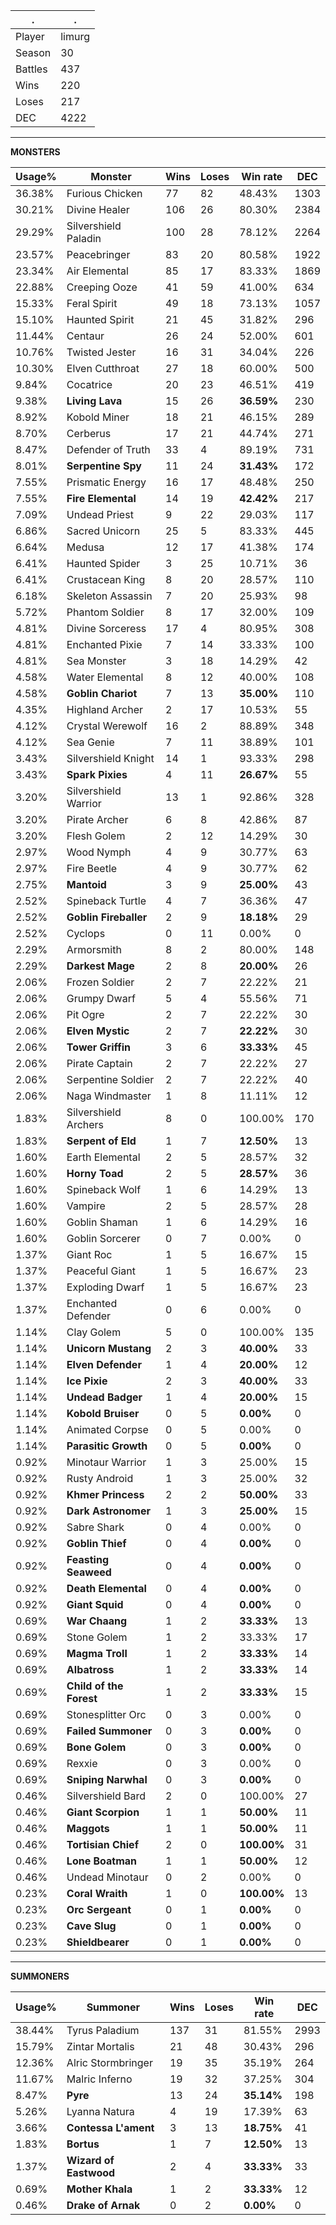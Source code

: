.|.
|-|-
Player|limurg
Season|30
Battles|437
Wins|220
Loses|217
DEC|4222

---
**MONSTERS**

Usage%|Monster|Wins|Loses|Win rate|DEC|
-|-|-|-|-|-|
36.38%|Furious Chicken|77|82|48.43%|1303|
30.21%|Divine Healer|106|26|80.30%|2384|
29.29%|Silvershield Paladin|100|28|78.12%|2264|
23.57%|Peacebringer|83|20|80.58%|1922|
23.34%|Air Elemental|85|17|83.33%|1869|
22.88%|Creeping Ooze|41|59|41.00%|634|
15.33%|Feral Spirit|49|18|73.13%|1057|
15.10%|Haunted Spirit|21|45|31.82%|296|
11.44%|Centaur|26|24|52.00%|601|
10.76%|Twisted Jester|16|31|34.04%|226|
10.30%|Elven Cutthroat|27|18|60.00%|500|
9.84%|Cocatrice|20|23|46.51%|419|
9.38%|**Living Lava**|15|26|**36.59%**|230|
8.92%|Kobold Miner|18|21|46.15%|289|
8.70%|Cerberus|17|21|44.74%|271|
8.47%|Defender of Truth|33|4|89.19%|731|
8.01%|**Serpentine Spy**|11|24|**31.43%**|172|
7.55%|Prismatic Energy|16|17|48.48%|250|
7.55%|**Fire Elemental**|14|19|**42.42%**|217|
7.09%|Undead Priest|9|22|29.03%|117|
6.86%|Sacred Unicorn|25|5|83.33%|445|
6.64%|Medusa|12|17|41.38%|174|
6.41%|Haunted Spider|3|25|10.71%|36|
6.41%|Crustacean King|8|20|28.57%|110|
6.18%|Skeleton Assassin|7|20|25.93%|98|
5.72%|Phantom Soldier|8|17|32.00%|109|
4.81%|Divine Sorceress|17|4|80.95%|308|
4.81%|Enchanted Pixie|7|14|33.33%|100|
4.81%|Sea Monster|3|18|14.29%|42|
4.58%|Water Elemental|8|12|40.00%|108|
4.58%|**Goblin Chariot**|7|13|**35.00%**|110|
4.35%|Highland Archer|2|17|10.53%|55|
4.12%|Crystal Werewolf|16|2|88.89%|348|
4.12%|Sea Genie|7|11|38.89%|101|
3.43%|Silvershield Knight|14|1|93.33%|298|
3.43%|**Spark Pixies**|4|11|**26.67%**|55|
3.20%|Silvershield Warrior|13|1|92.86%|328|
3.20%|Pirate Archer|6|8|42.86%|87|
3.20%|Flesh Golem|2|12|14.29%|30|
2.97%|Wood Nymph|4|9|30.77%|63|
2.97%|Fire Beetle|4|9|30.77%|62|
2.75%|**Mantoid**|3|9|**25.00%**|43|
2.52%|Spineback Turtle|4|7|36.36%|47|
2.52%|**Goblin Fireballer**|2|9|**18.18%**|29|
2.52%|Cyclops|0|11|0.00%|0|
2.29%|Armorsmith|8|2|80.00%|148|
2.29%|**Darkest Mage**|2|8|**20.00%**|26|
2.06%|Frozen Soldier|2|7|22.22%|21|
2.06%|Grumpy Dwarf|5|4|55.56%|71|
2.06%|Pit Ogre|2|7|22.22%|30|
2.06%|**Elven Mystic**|2|7|**22.22%**|30|
2.06%|**Tower Griffin**|3|6|**33.33%**|45|
2.06%|Pirate Captain|2|7|22.22%|27|
2.06%|Serpentine Soldier|2|7|22.22%|40|
2.06%|Naga Windmaster|1|8|11.11%|12|
1.83%|Silvershield Archers|8|0|100.00%|170|
1.83%|**Serpent of Eld**|1|7|**12.50%**|13|
1.60%|Earth Elemental|2|5|28.57%|32|
1.60%|**Horny Toad**|2|5|**28.57%**|36|
1.60%|Spineback Wolf|1|6|14.29%|13|
1.60%|Vampire|2|5|28.57%|28|
1.60%|Goblin Shaman|1|6|14.29%|16|
1.60%|Goblin Sorcerer|0|7|0.00%|0|
1.37%|Giant Roc|1|5|16.67%|15|
1.37%|Peaceful Giant|1|5|16.67%|23|
1.37%|Exploding Dwarf|1|5|16.67%|23|
1.37%|Enchanted Defender|0|6|0.00%|0|
1.14%|Clay Golem|5|0|100.00%|135|
1.14%|**Unicorn Mustang**|2|3|**40.00%**|33|
1.14%|**Elven Defender**|1|4|**20.00%**|12|
1.14%|**Ice Pixie**|2|3|**40.00%**|33|
1.14%|**Undead Badger**|1|4|**20.00%**|15|
1.14%|**Kobold Bruiser**|0|5|**0.00%**|0|
1.14%|Animated Corpse|0|5|0.00%|0|
1.14%|**Parasitic Growth**|0|5|**0.00%**|0|
0.92%|Minotaur Warrior|1|3|25.00%|15|
0.92%|Rusty Android|1|3|25.00%|32|
0.92%|**Khmer Princess**|2|2|**50.00%**|33|
0.92%|**Dark Astronomer**|1|3|**25.00%**|15|
0.92%|Sabre Shark|0|4|0.00%|0|
0.92%|**Goblin Thief**|0|4|**0.00%**|0|
0.92%|**Feasting Seaweed**|0|4|**0.00%**|0|
0.92%|**Death Elemental**|0|4|**0.00%**|0|
0.92%|**Giant Squid**|0|4|**0.00%**|0|
0.69%|**War Chaang**|1|2|**33.33%**|13|
0.69%|Stone Golem|1|2|33.33%|17|
0.69%|**Magma Troll**|1|2|**33.33%**|14|
0.69%|**Albatross**|1|2|**33.33%**|14|
0.69%|**Child of the Forest**|1|2|**33.33%**|15|
0.69%|Stonesplitter Orc|0|3|0.00%|0|
0.69%|**Failed Summoner**|0|3|**0.00%**|0|
0.69%|**Bone Golem**|0|3|**0.00%**|0|
0.69%|Rexxie|0|3|0.00%|0|
0.69%|**Sniping Narwhal**|0|3|**0.00%**|0|
0.46%|Silvershield Bard|2|0|100.00%|27|
0.46%|**Giant Scorpion**|1|1|**50.00%**|11|
0.46%|**Maggots**|1|1|**50.00%**|11|
0.46%|**Tortisian Chief**|2|0|**100.00%**|31|
0.46%|**Lone Boatman**|1|1|**50.00%**|12|
0.46%|Undead Minotaur|0|2|0.00%|0|
0.23%|**Coral Wraith**|1|0|**100.00%**|13|
0.23%|**Orc Sergeant**|0|1|**0.00%**|0|
0.23%|**Cave Slug**|0|1|**0.00%**|0|
0.23%|**Shieldbearer**|0|1|**0.00%**|0|

---
**SUMMONERS**

Usage%|Summoner|Wins|Loses|Win rate|DEC|
-|-|-|-|-|-|
38.44%|Tyrus Paladium|137|31|81.55%|2993|
15.79%|Zintar Mortalis|21|48|30.43%|296|
12.36%|Alric Stormbringer|19|35|35.19%|264|
11.67%|Malric Inferno|19|32|37.25%|304|
8.47%|**Pyre**|13|24|**35.14%**|198|
5.26%|Lyanna Natura|4|19|17.39%|63|
3.66%|**Contessa L'ament**|3|13|**18.75%**|41|
1.83%|**Bortus**|1|7|**12.50%**|13|
1.37%|**Wizard of Eastwood**|2|4|**33.33%**|33|
0.69%|**Mother Khala**|1|2|**33.33%**|12|
0.46%|**Drake of Arnak**|0|2|**0.00%**|0|

